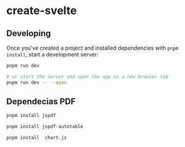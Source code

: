 # create-svelte

## Developing

Once you've created a project and installed dependencies with `pnpm install`, start a development server:

```bash
pnpm run dev

# or start the server and open the app in a new browser tab
pnpm run dev -- --open
```

## Dependecias PDF

```bash
pnpm install jspdf

pnpm install jspdf-autotable

pnpm install  chart.js
```

